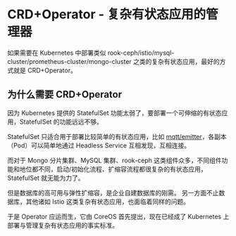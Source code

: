 # CRD+Operator - 复杂有状态应用的管理器

如果需要在 Kubernetes 中部署类似 rook-ceph/istio/mysql-cluster/prometheus-cluster/mongo-cluster 之类的复杂有状态应用，最好的方式就是 CRD+Operator。


## 为什么需要 CRD+Operator

因为 Kubernetes 提供的 StatefulSet 功能太弱了，要部署一个可伸缩的有状态应用，StatefulSet 的功能远远不够。

StatefulSet 只适合用于部署比较简单的有状态应用，比如 [mqtt/emitter](/other/mqtt/README.md)，各副本（Pod）可以简单地通过 Headless Service 互相发现，互相连接。

而对于 Mongo 分片集群、MySQL 集群、rook-ceph 这类组件众多，不同组件功能和地位都不同，启动/初始化流程、扩缩容流程都很复杂的有状态应用，StatefulSet 就无能为力了。

但是数据库的高可用与弹性扩缩容，是企业自建数据库的刚需。
另一方面不止数据库，其他诸如 Istio 这类复杂有状态应用，也面临着同样的问题。

于是 Operator 应运而生，它由 CoreOS 首先提出，现在已经成了 Kubernetes 上部署与管理复杂有状态应用的事实标准。
